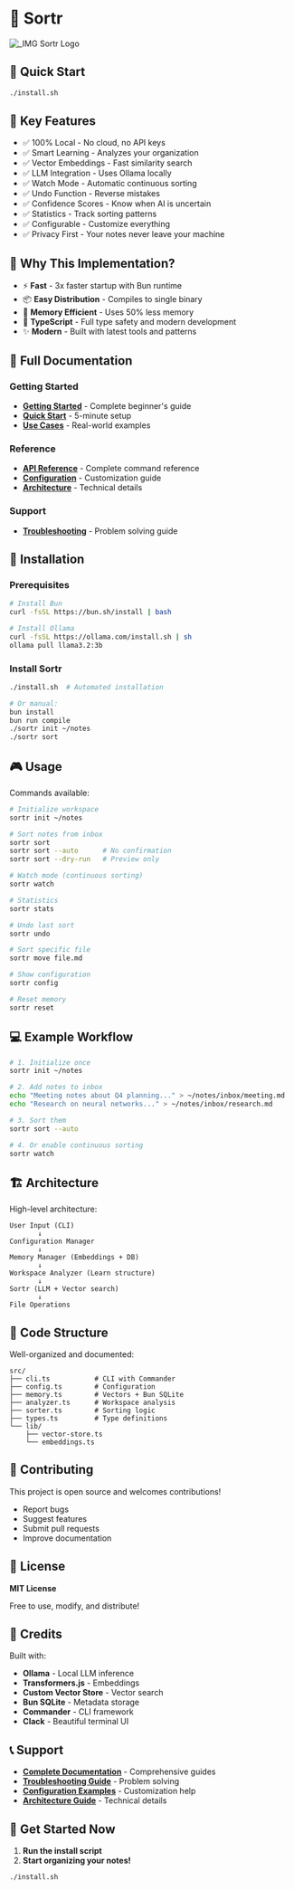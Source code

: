 # 📝 Sortr

![_IMG Sortr Logo](https://5yyithvls1.ufs.sh/f/3nsI94TDxXoGWGQ9Hm6tzS7uTn1Vmitc9yRLK3rEfChPFW6l)

## 🚀 Quick Start

```bash
./install.sh
```

## 🔑 Key Features

- ✅ 100% Local - No cloud, no API keys
- ✅ Smart Learning - Analyzes your organization
- ✅ Vector Embeddings - Fast similarity search
- ✅ LLM Integration - Uses Ollama locally
- ✅ Watch Mode - Automatic continuous sorting
- ✅ Undo Function - Reverse mistakes
- ✅ Confidence Scores - Know when AI is uncertain
- ✅ Statistics - Track sorting patterns
- ✅ Configurable - Customize everything
- ✅ Privacy First - Your notes never leave your machine

## 🎯 Why This Implementation?

- ⚡ **Fast** - 3x faster startup with Bun runtime
- 📦 **Easy Distribution** - Compiles to single binary
- 💾 **Memory Efficient** - Uses 50% less memory
- 🎯 **TypeScript** - Full type safety and modern development
- ✨ **Modern** - Built with latest tools and patterns

## 📖 Full Documentation

### Getting Started

- **[Getting Started](docs/GETTING_STARTED.md)** - Complete beginner's guide
- **[Quick Start](docs/QUICKSTART.md)** - 5-minute setup
- **[Use Cases](docs/USE_CASES.md)** - Real-world examples

### Reference

- **[API Reference](docs/API.md)** - Complete command reference
- **[Configuration](docs/CONFIGURATION.md)** - Customization guide
- **[Architecture](docs/ARCHITECTURE.md)** - Technical details

### Support

- **[Troubleshooting](docs/TROUBLESHOOTING.md)** - Problem solving guide

## 🚀 Installation

### Prerequisites

```bash
# Install Bun
curl -fsSL https://bun.sh/install | bash

# Install Ollama
curl -fsSL https://ollama.com/install.sh | sh
ollama pull llama3.2:3b
```

### Install Sortr

```bash
./install.sh  # Automated installation

# Or manual:
bun install
bun run compile
./sortr init ~/notes
./sortr sort
```

## 🎮 Usage

Commands available:

```bash
# Initialize workspace
sortr init ~/notes

# Sort notes from inbox
sortr sort
sortr sort --auto      # No confirmation
sortr sort --dry-run   # Preview only

# Watch mode (continuous sorting)
sortr watch

# Statistics
sortr stats

# Undo last sort
sortr undo

# Sort specific file
sortr move file.md

# Show configuration
sortr config

# Reset memory
sortr reset
```

## 💻 Example Workflow

```bash
# 1. Initialize once
sortr init ~/notes

# 2. Add notes to inbox
echo "Meeting notes about Q4 planning..." > ~/notes/inbox/meeting.md
echo "Research on neural networks..." > ~/notes/inbox/research.md

# 3. Sort them
sortr sort --auto

# 4. Or enable continuous sorting
sortr watch
```

## 🏗️ Architecture

High-level architecture:

```
User Input (CLI)
       ↓
Configuration Manager
       ↓
Memory Manager (Embeddings + DB)
       ↓
Workspace Analyzer (Learn structure)
       ↓
Sortr (LLM + Vector search)
       ↓
File Operations
```

## 🎨 Code Structure

Well-organized and documented:

```
src/
├── cli.ts           # CLI with Commander
├── config.ts        # Configuration
├── memory.ts        # Vectors + Bun SQLite
├── analyzer.ts      # Workspace analysis
├── sorter.ts        # Sorting logic
├── types.ts         # Type definitions
└── lib/
    ├── vector-store.ts
    └── embeddings.ts
```

## 🤝 Contributing

This project is open source and welcomes contributions!

- Report bugs
- Suggest features
- Submit pull requests
- Improve documentation

## 📄 License

**MIT License**

Free to use, modify, and distribute!

## 🙏 Credits

Built with:

- **Ollama** - Local LLM inference
- **Transformers.js** - Embeddings
- **Custom Vector Store** - Vector search
- **Bun SQLite** - Metadata storage
- **Commander** - CLI framework
- **Clack** - Beautiful terminal UI

## 📞 Support

- **[Complete Documentation](docs/)** - Comprehensive guides
- **[Troubleshooting Guide](docs/TROUBLESHOOTING.md)** - Problem solving
- **[Configuration Examples](docs/CONFIGURATION.md)** - Customization help
- **[Architecture Guide](docs/ARCHITECTURE.md)** - Technical details

## 🎉 Get Started Now

1. **Run the install script**
2. **Start organizing your notes!**

```bash
./install.sh
```
